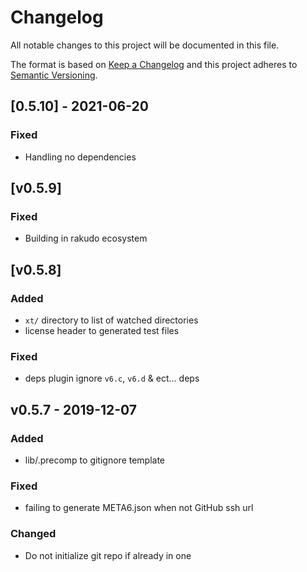 # Changelog

All notable changes to this project will be documented in this file.

The format is based on [Keep a Changelog](http://keepachangelog.com/en/1.0.0/)
and this project adheres to [Semantic Versioning](http://semver.org/spec/v2.0.0.html).

## [0.5.10] - 2021-06-20

### Fixed

- Handling no dependencies

## [v0.5.9]

### Fixed

- Building in rakudo ecosystem

## [v0.5.8]

### Added

- `xt/` directory to list of watched directories
- license header to generated test files

### Fixed

- deps plugin ignore `v6.c`, `v6.d` & ect… deps

## v0.5.7 - 2019-12-07

### Added

- lib/.precomp to gitignore template

### Fixed

- failing to generate META6.json when not GitHub ssh url

### Changed

- Do not initialize git repo if already in one
